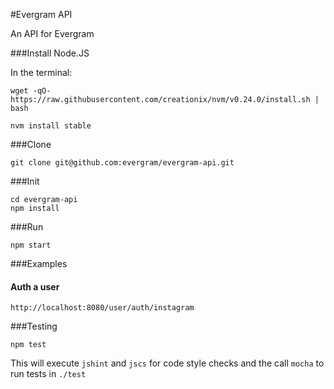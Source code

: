 #Evergram API

An API for Evergram

###Install Node.JS

In the terminal:

```
wget -qO- https://raw.githubusercontent.com/creationix/nvm/v0.24.0/install.sh | bash

nvm install stable
```

###Clone

```
git clone git@github.com:evergram/evergram-api.git
```

###Init

```
cd evergram-api
npm install
```

###Run

```
npm start
```

###Examples

#### Auth a user

```
http://localhost:8080/user/auth/instagram
```


###Testing

```
npm test
```

This will execute `jshint` and `jscs` for code style checks and the call `mocha` to run tests in `./test`
